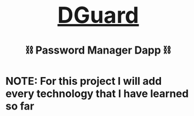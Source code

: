 <div align="center">

[<h1 style="font-size:60px; width:100%;">DGuard</h1>](https://github.com/roman-ojha/dguard)


# ⛓️ Password Manager Dapp ⛓️

</div>

# NOTE: For this project I will add every technology that I have learned so far